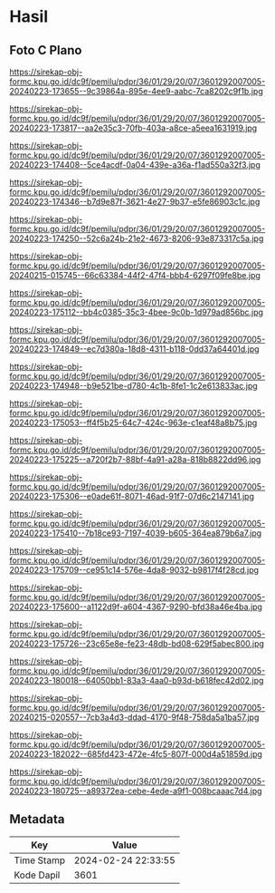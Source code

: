 # Hasil

## Foto C Plano

https://sirekap-obj-formc.kpu.go.id/dc9f/pemilu/pdpr/36/01/29/20/07/3601292007005-20240223-173655--9c39864a-895e-4ee9-aabc-7ca8202c9f1b.jpg

https://sirekap-obj-formc.kpu.go.id/dc9f/pemilu/pdpr/36/01/29/20/07/3601292007005-20240223-173817--aa2e35c3-70fb-403a-a8ce-a5eea1631919.jpg

https://sirekap-obj-formc.kpu.go.id/dc9f/pemilu/pdpr/36/01/29/20/07/3601292007005-20240223-174408--5ce4acdf-0a04-439e-a36a-f1ad550a32f3.jpg

https://sirekap-obj-formc.kpu.go.id/dc9f/pemilu/pdpr/36/01/29/20/07/3601292007005-20240223-174346--b7d9e87f-3621-4e27-9b37-e5fe86903c1c.jpg

https://sirekap-obj-formc.kpu.go.id/dc9f/pemilu/pdpr/36/01/29/20/07/3601292007005-20240223-174250--52c6a24b-21e2-4673-8206-93e873317c5a.jpg

https://sirekap-obj-formc.kpu.go.id/dc9f/pemilu/pdpr/36/01/29/20/07/3601292007005-20240215-015745--66c63384-44f2-47f4-bbb4-6297f09fe8be.jpg

https://sirekap-obj-formc.kpu.go.id/dc9f/pemilu/pdpr/36/01/29/20/07/3601292007005-20240223-175112--bb4c0385-35c3-4bee-9c0b-1d979ad856bc.jpg

https://sirekap-obj-formc.kpu.go.id/dc9f/pemilu/pdpr/36/01/29/20/07/3601292007005-20240223-174849--ec7d380a-18d8-4311-b118-0dd37a64401d.jpg

https://sirekap-obj-formc.kpu.go.id/dc9f/pemilu/pdpr/36/01/29/20/07/3601292007005-20240223-174948--b9e521be-d780-4c1b-8fe1-1c2e613833ac.jpg

https://sirekap-obj-formc.kpu.go.id/dc9f/pemilu/pdpr/36/01/29/20/07/3601292007005-20240223-175053--ff4f5b25-64c7-424c-963e-c1eaf48a8b75.jpg

https://sirekap-obj-formc.kpu.go.id/dc9f/pemilu/pdpr/36/01/29/20/07/3601292007005-20240223-175225--a720f2b7-88bf-4a91-a28a-818b8822dd96.jpg

https://sirekap-obj-formc.kpu.go.id/dc9f/pemilu/pdpr/36/01/29/20/07/3601292007005-20240223-175306--e0ade61f-8071-46ad-91f7-07d6c2147141.jpg

https://sirekap-obj-formc.kpu.go.id/dc9f/pemilu/pdpr/36/01/29/20/07/3601292007005-20240223-175410--7b18ce93-7197-4039-b605-364ea879b6a7.jpg

https://sirekap-obj-formc.kpu.go.id/dc9f/pemilu/pdpr/36/01/29/20/07/3601292007005-20240223-175709--ce951c14-576e-4da8-9032-b9817f4f28cd.jpg

https://sirekap-obj-formc.kpu.go.id/dc9f/pemilu/pdpr/36/01/29/20/07/3601292007005-20240223-175600--a1122d9f-a604-4367-9290-bfd38a46e4ba.jpg

https://sirekap-obj-formc.kpu.go.id/dc9f/pemilu/pdpr/36/01/29/20/07/3601292007005-20240223-175726--23c65e8e-fe23-48db-bd08-629f5abec800.jpg

https://sirekap-obj-formc.kpu.go.id/dc9f/pemilu/pdpr/36/01/29/20/07/3601292007005-20240223-180018--64050bb1-83a3-4aa0-b93d-b618fec42d02.jpg

https://sirekap-obj-formc.kpu.go.id/dc9f/pemilu/pdpr/36/01/29/20/07/3601292007005-20240215-020557--7cb3a4d3-ddad-4170-9f48-758da5a1ba57.jpg

https://sirekap-obj-formc.kpu.go.id/dc9f/pemilu/pdpr/36/01/29/20/07/3601292007005-20240223-182022--685fd423-472e-4fc5-807f-000d4a51859d.jpg

https://sirekap-obj-formc.kpu.go.id/dc9f/pemilu/pdpr/36/01/29/20/07/3601292007005-20240223-180725--a89372ea-cebe-4ede-a9f1-008bcaaac7d4.jpg


## Metadata

| Key        | Value               |
| ---------- | ------------------- |
| Time Stamp | 2024-02-24 22:33:55 |
| Kode Dapil | 3601                |



